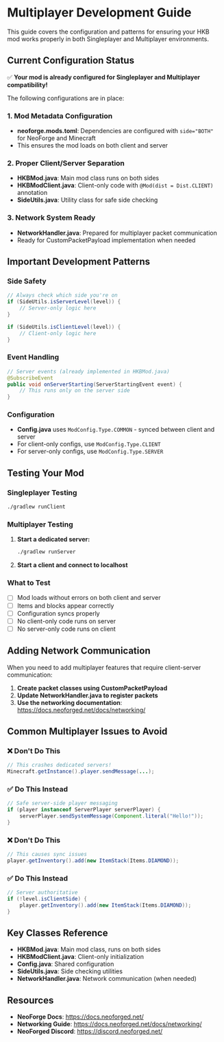 # Multiplayer Development Guide

This guide covers the configuration and patterns for ensuring your HKB mod works properly in both Singleplayer and Multiplayer environments.

## Current Configuration Status

✅ **Your mod is already configured for Singleplayer and Multiplayer compatibility!**

The following configurations are in place:

### 1. Mod Metadata Configuration
- **neoforge.mods.toml**: Dependencies are configured with `side="BOTH"` for NeoForge and Minecraft
- This ensures the mod loads on both client and server

### 2. Proper Client/Server Separation
- **HKBMod.java**: Main mod class runs on both sides
- **HKBModClient.java**: Client-only code with `@Mod(dist = Dist.CLIENT)` annotation
- **SideUtils.java**: Utility class for safe side checking

### 3. Network System Ready
- **NetworkHandler.java**: Prepared for multiplayer packet communication
- Ready for CustomPacketPayload implementation when needed

## Important Development Patterns

### Side Safety
```java
// Always check which side you're on
if (SideUtils.isServerLevel(level)) {
    // Server-only logic here
}

if (SideUtils.isClientLevel(level)) {
    // Client-only logic here
}
```

### Event Handling
```java
// Server events (already implemented in HKBMod.java)
@SubscribeEvent
public void onServerStarting(ServerStartingEvent event) {
    // This runs only on the server side
}
```

### Configuration
- **Config.java** uses `ModConfig.Type.COMMON` - synced between client and server
- For client-only configs, use `ModConfig.Type.CLIENT`
- For server-only configs, use `ModConfig.Type.SERVER`

## Testing Your Mod

### Singleplayer Testing
```bash
./gradlew runClient
```

### Multiplayer Testing
1. **Start a dedicated server:**
   ```bash
   ./gradlew runServer
   ```

2. **Start a client and connect to localhost**

### What to Test
- [ ] Mod loads without errors on both client and server
- [ ] Items and blocks appear correctly
- [ ] Configuration syncs properly
- [ ] No client-only code runs on server
- [ ] No server-only code runs on client

## Adding Network Communication

When you need to add multiplayer features that require client-server communication:

1. **Create packet classes using CustomPacketPayload**
2. **Update NetworkHandler.java to register packets**
3. **Use the networking documentation**: https://docs.neoforged.net/docs/networking/

## Common Multiplayer Issues to Avoid

### ❌ Don't Do This
```java
// This crashes dedicated servers!
Minecraft.getInstance().player.sendMessage(...);
```

### ✅ Do This Instead
```java
// Safe server-side player messaging
if (player instanceof ServerPlayer serverPlayer) {
    serverPlayer.sendSystemMessage(Component.literal("Hello!"));
}
```

### ❌ Don't Do This
```java
// This causes sync issues
player.getInventory().add(new ItemStack(Items.DIAMOND));
```

### ✅ Do This Instead
```java
// Server authoritative
if (!level.isClientSide) {
    player.getInventory().add(new ItemStack(Items.DIAMOND));
}
```

## Key Classes Reference

- **HKBMod.java**: Main mod class, runs on both sides
- **HKBModClient.java**: Client-only initialization
- **Config.java**: Shared configuration
- **SideUtils.java**: Side checking utilities
- **NetworkHandler.java**: Network communication (when needed)

## Resources

- **NeoForge Docs**: https://docs.neoforged.net/
- **Networking Guide**: https://docs.neoforged.net/docs/networking/
- **NeoForged Discord**: https://discord.neoforged.net/